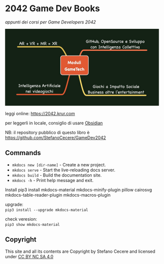 # 2042 Game Dev Books
*appunti dei corsi per Game Developers 2042*

![](assets/corsi_gamedev.jpg)

leggi online: <https://2042.krur.com>

per leggerli in locale, consiglio di usare [Obsidian](https://obsidian.md/)

NB: il repository pubblico di questo libro è <https://github.com/StefanoCecere/GameDev2042>

## Commands

- `mkdocs new [dir-name]` - Create a new project.
- `mkdocs serve` - Start the live-reloading docs server.
- `mkdocs build` - Build the documentation site.
- `mkdocs -h` - Print help message and exit.

Install
pip3 install mkdocs-material mkdocs-minify-plugin pillow cairosvg mkdocs-table-reader-plugin mkdocs-macros-plugin

upgrade:  
`pip3 install --upgrade mkdocs-material`

check veresion:  
`pip3 show mkdocs-material`

## Copyright
This site and all its contents are Copyright by Stefano Cecere and licensed under [CC BY NC SA 4.0](https://creativecommons.org/licenses/by-nc-sa/4.0)

